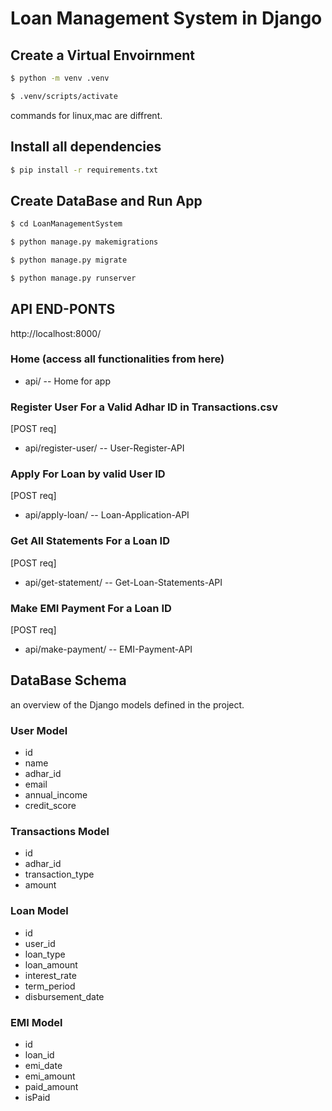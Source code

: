 # Loan Management System in Django 
 

## Create a Virtual Envoirnment  

```sh
$ python -m venv .venv
```
```sh
$ .venv/scripts/activate
```  
commands for linux,mac are diffrent. 

## Install all dependencies
```sh
$ pip install -r requirements.txt
```

## Create DataBase  and Run App

```sh
$ cd LoanManagementSystem
```
```sh
$ python manage.py makemigrations
```
```sh
$ python manage.py migrate 
```
```sh
$ python manage.py runserver
```
  
## API END-PONTS  
  
http://localhost:8000/

### Home  (access all functionalities from here)   
-  api/ -- Home for app  
  
### Register User For a Valid Adhar ID in Transactions.csv  
[POST req]
-  api/register-user/ -- User-Register-API  

### Apply For Loan by valid User ID
[POST req]
-  api/apply-loan/ -- Loan-Application-API   

### Get All Statements For a Loan ID  
[POST req]
-  api/get-statement/ -- Get-Loan-Statements-API   

### Make EMI Payment For a Loan ID  
[POST req]
-  api/make-payment/ -- EMI-Payment-API    
  



## DataBase Schema

an overview of the Django models defined in the project.

### User Model

- id
- name
- adhar_id
- email
- annual_income
- credit_score

### Transactions Model

- id
- adhar_id
- transaction_type
- amount

### Loan Model

- id
- user_id
- loan_type
- loan_amount
- interest_rate
- term_period
- disbursement_date

### EMI Model

- id
- loan_id
- emi_date
- emi_amount
- paid_amount
- isPaid
